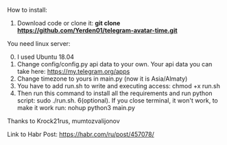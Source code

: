 How to install:
  1. Download code or clone it: **git clone https://github.com/Yerden01/telegram-avatar-time.git**

You need linux server:

  0. I used Ubuntu 18.04
  1. Change config/config.py api data to your own. Your api data you can take here: https://my.telegram.org/apps
  2. Change timezone to yours in main.py (now it is Asia/Almaty)
  3. You have to add run.sh to write and executing access: chmod +x run.sh
  4. Then run this command to install all the requirements and run python script: sudo ./run.sh. 
  6(optional). If you close terminal, it won't work, to make it work run: nohup python3 main.py

Thanks to Krock21rus, mumtozvalijonov

Link to Habr Post: https://habr.com/ru/post/457078/
